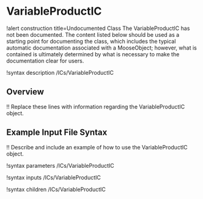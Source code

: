 # VariableProductIC

!alert construction title=Undocumented Class
The VariableProductIC has not been documented. The content listed below should be used as a starting point for
documenting the class, which includes the typical automatic documentation associated with a
MooseObject; however, what is contained is ultimately determined by what is necessary to make the
documentation clear for users.

!syntax description /ICs/VariableProductIC

## Overview

!! Replace these lines with information regarding the VariableProductIC object.

## Example Input File Syntax

!! Describe and include an example of how to use the VariableProductIC object.

!syntax parameters /ICs/VariableProductIC

!syntax inputs /ICs/VariableProductIC

!syntax children /ICs/VariableProductIC
